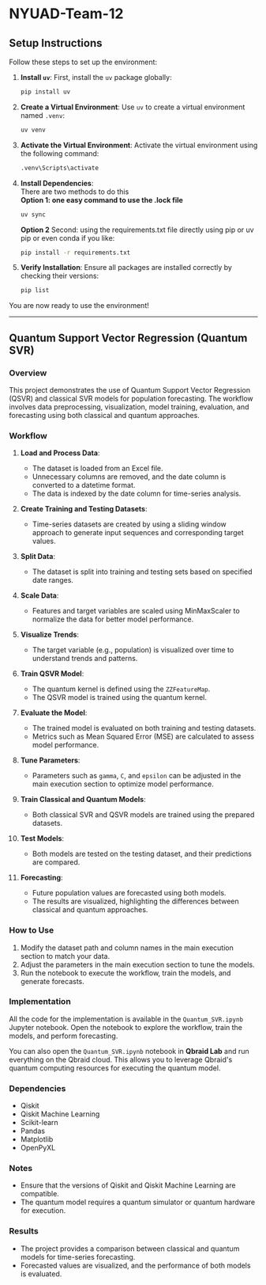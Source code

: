 # NYUAD-Team-12

## Setup Instructions

Follow these steps to set up the environment:

1. **Install `uv`**:
   First, install the `uv` package globally:
   ```bash
   pip install uv
   ```

2. **Create a Virtual Environment**:
   Use `uv` to create a virtual environment named `.venv`:
   ```bash
   uv venv
   ```

3. **Activate the Virtual Environment**:
   Activate the virtual environment using the following command:
   ```bash
   .venv\Scripts\activate
   ```

4. **Install Dependencies**:<br>
   There are two methods to do this<br>
   **Option 1: one easy command to use the .lock file**
   ```bash
   uv sync
   ```
   **Option 2**
   Second: using the requirements.txt file directly using pip or uv pip or even conda if you like:
   ```bash
   pip install -r requirements.txt
   ```

5. **Verify Installation**:
   Ensure all packages are installed correctly by checking their versions:
   ```bash
   pip list
   ```

You are now ready to use the environment!

---

## Quantum Support Vector Regression (Quantum SVR)

### Overview
This project demonstrates the use of Quantum Support Vector Regression (QSVR) and classical SVR models for population forecasting. The workflow involves data preprocessing, visualization, model training, evaluation, and forecasting using both classical and quantum approaches.

### Workflow

1. **Load and Process Data**:
   - The dataset is loaded from an Excel file.
   - Unnecessary columns are removed, and the date column is converted to a datetime format.
   - The data is indexed by the date column for time-series analysis.

2. **Create Training and Testing Datasets**:
   - Time-series datasets are created by using a sliding window approach to generate input sequences and corresponding target values.

3. **Split Data**:
   - The dataset is split into training and testing sets based on specified date ranges.

4. **Scale Data**:
   - Features and target variables are scaled using MinMaxScaler to normalize the data for better model performance.

5. **Visualize Trends**:
   - The target variable (e.g., population) is visualized over time to understand trends and patterns.

6. **Train QSVR Model**:
   - The quantum kernel is defined using the `ZZFeatureMap`.
   - The QSVR model is trained using the quantum kernel.

7. **Evaluate the Model**:
   - The trained model is evaluated on both training and testing datasets.
   - Metrics such as Mean Squared Error (MSE) are calculated to assess model performance.

8. **Tune Parameters**:
   - Parameters such as `gamma`, `C`, and `epsilon` can be adjusted in the main execution section to optimize model performance.

9. **Train Classical and Quantum Models**:
   - Both classical SVR and QSVR models are trained using the prepared datasets.

10. **Test Models**:
    - Both models are tested on the testing dataset, and their predictions are compared.

11. **Forecasting**:
    - Future population values are forecasted using both models.
    - The results are visualized, highlighting the differences between classical and quantum approaches.

### How to Use
1. Modify the dataset path and column names in the main execution section to match your data.
2. Adjust the parameters in the main execution section to tune the models.
3. Run the notebook to execute the workflow, train the models, and generate forecasts.

### Implementation
All the code for the implementation is available in the `Quantum_SVR.ipynb` Jupyter notebook. Open the notebook to explore the workflow, train the models, and perform forecasting.

You can also open the `Quantum_SVR.ipynb` notebook in **Qbraid Lab** and run everything on the Qbraid cloud. This allows you to leverage Qbraid's quantum computing resources for executing the quantum model.

### Dependencies
- Qiskit
- Qiskit Machine Learning
- Scikit-learn
- Pandas
- Matplotlib
- OpenPyXL

### Notes
- Ensure that the versions of Qiskit and Qiskit Machine Learning are compatible.
- The quantum model requires a quantum simulator or quantum hardware for execution.

### Results
- The project provides a comparison between classical and quantum models for time-series forecasting.
- Forecasted values are visualized, and the performance of both models is evaluated.